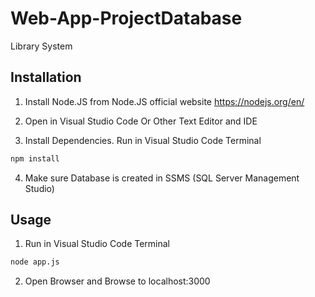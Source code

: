 # Web-App-ProjectDatabase
Library System

## Installation
1. Install Node.JS from Node.JS official website
https://nodejs.org/en/

2. Open in Visual Studio Code Or Other Text Editor and IDE
 
3. Install Dependencies.
Run in Visual Studio Code Terminal
```bash
npm install
```

4. Make sure Database is created in SSMS (SQL Server Management Studio)

## Usage

1. Run in Visual Studio Code Terminal
```bash
node app.js
```

2. Open Browser and Browse to localhost:3000
